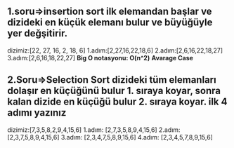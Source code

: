 
## 1.soru=>insertion sort ilk elemandan başlar ve dizideki en küçük elemanı bulur ve büyüğüyle yer değşitirir.

dizimiz:[22, 27, 16, 2, 18, 6]
1.adım:[2,27,16,22,18,6]
2.adım:[2,6,16,22,18,27]
3.adım:[2,6,16,18,22,27]
**Big O notasyonu: O(n^2)**
**Avarage Case**


## 2.Soru=>Selection Sort dizideki tüm elemanları dolaşır en küçüğünü bulur 1. sıraya koyar, sonra kalan dizide en küçüğü bulur 2. sıraya koyar. ilk 4 adımı yazınız



dizimiz:[7,3,5,8,2,9,4,15,6]
1.adım: [2,7,3,5,8,9,4,15,6]
2.adım: [2,3,7,5,8,9,4,15,6]
3.adım: [2,3,4,7,5,8,9,15,6]
4.adım: [2,3,4,5,7,8,9,15,6]
